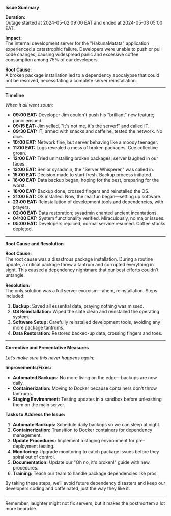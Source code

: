 **Issue Summary**

**Duration:**  
Outage started at 2024-05-02 09:00 EAT and ended at 2024-05-03 05:00 EAT.

**Impact:**  
The internal development server for the "HakunaMatata" application experienced a catastrophic failure. Developers were unable to push or pull code changes, causing widespread panic and excessive coffee consumption among 75% of our developers.

**Root Cause:**  
A broken package installation led to a dependency apocalypse that could not be resolved, necessitating a complete server reinstallation.

---

**Timeline**

*When it all went south:*

- **09:00 EAT:** Developer Jim couldn't push his "brilliant" new feature; panic ensued.
- **09:15 EAT:** Jim yelled, "It's not me, it's the server!" and called IT.
- **09:30 EAT:** IT, armed with snacks and caffeine, tested the network. No dice.
- **10:00 EAT:** Network fine, but server behaving like a moody teenager.
- **11:00 EAT:** Logs revealed a mess of broken packages. Cue collective groan.
- **12:00 EAT:** Tried uninstalling broken packages; server laughed in our faces.
- **13:00 EAT:** Senior sysadmin, the "Server Whisperer," was called in.
- **15:00 EAT:** Decision made to start fresh. Backup process initiated.
- **16:00 EAT:** Data backup began, hoping for the best, preparing for the worst.
- **18:00 EAT:** Backup done, crossed fingers and reinstalled the OS.
- **21:00 EAT:** OS installed. Now, the real fun began—setting up software.
- **23:00 EAT:** Reinstallation of development tools and dependencies, with prayers.
- **02:00 EAT:** Data restoration; sysadmin chanted ancient incantations.
- **04:00 EAT:** System functionality verified. Miraculously, no major issues.
- **05:00 EAT:** Developers rejoiced; normal service resumed. Coffee stocks depleted.

---

**Root Cause and Resolution**

**Root Cause:**  
The root cause was a disastrous package installation. During a routine update, a critical package threw a tantrum and corrupted everything in sight. This caused a dependency nightmare that our best efforts couldn't untangle.

**Resolution:**  
The only solution was a full server exorcism—ahem, reinstallation. Steps included:
1. **Backup:** Saved all essential data, praying nothing was missed.
2. **OS Reinstallation:** Wiped the slate clean and reinstalled the operating system.
3. **Software Setup:** Carefully reinstalled development tools, avoiding any more package tantrums.
4. **Data Restoration:** Restored backed-up data, crossing fingers and toes.

---

**Corrective and Preventative Measures**

*Let’s make sure this never happens again:*

**Improvements/Fixes:**  
- **Automated Backups:** No more living on the edge—backups are now daily.
- **Containerization:** Moving to Docker because containers don't throw tantrums.
- **Staging Environment:** Testing updates in a sandbox before unleashing them on the main server.

**Tasks to Address the Issue:**
1. **Automate Backups:** Schedule daily backups so we can sleep at night.
2. **Containerization:** Transition to Docker containers for dependency management.
3. **Update Procedures:** Implement a staging environment for pre-deployment testing.
4. **Monitoring:** Upgrade monitoring to catch package issues before they spiral out of control.
5. **Documentation:** Update our "Oh no, it's broken!" guide with new procedures.
6. **Training:** Teach our team to handle package dependencies like pros.

By taking these steps, we’ll avoid future dependency disasters and keep our developers coding and caffeinated, just the way they like it.

---

Remember, laughter might not fix servers, but it makes the postmortem a lot more bearable.